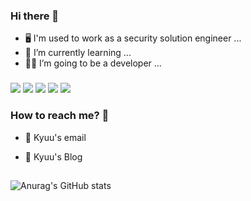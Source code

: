 ### Hi there 👋

- 🖥 I'm used to work as a security solution engineer ...
- 🌱 I’m currently learning ...
- ✊🏻 I’m going to be a developer ...

###

<div align=left> 
<img src="https://img.shields.io/badge/java-02569B?style=for-the-badge&logo=java&logoColor=white">
<img src="https://img.shields.io/badge/spring-6DB33F?style=for-the-badge&logo=spring&logoColor=white">
<img src="https://img.shields.io/badge/mysql-4479A1?style=for-the-badge&logo=mysql&logoColor=white"> 
<img src="https://img.shields.io/badge/amazon aws-F8DC75?style=for-the-badge&logo=amazonaws&logoColor=white">
<img src="https://img.shields.io/badge/linux-E34F26?style=for-the-badge&logo=linux&logoColor=white">
<br>

###

### How to reach me? 🤔
  
- 📮 Kyuu's email 
  
- 📝 Kyuu's Blog
  
  
##
###
  
![Anurag's GitHub stats](https://github-readme-stats.vercel.app/api?username=kyuung09&show_icons=true&theme=nord)
